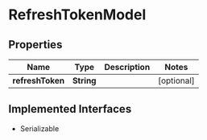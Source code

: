 

# RefreshTokenModel


## Properties

Name | Type | Description | Notes
------------ | ------------- | ------------- | -------------
**refreshToken** | **String** |  |  [optional]


## Implemented Interfaces

* Serializable


